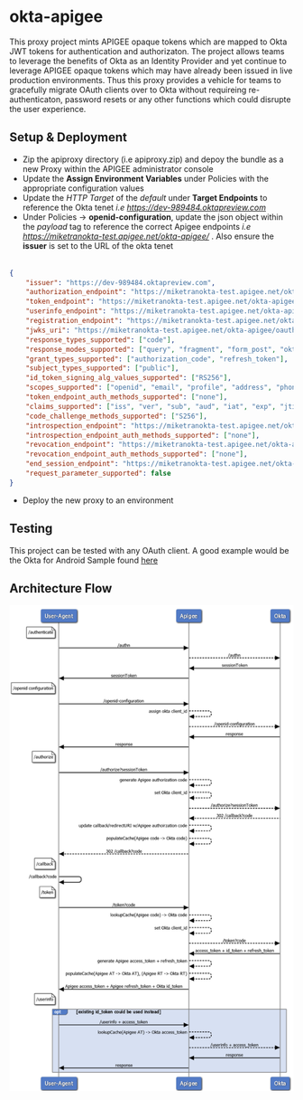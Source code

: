 # okta-apigee

This proxy project mints APIGEE opaque tokens which are mapped to Okta JWT tokens for authentication and authorizaton.  The project allows teams to leverage the benefits of Okta as an Identity Provider and yet continue to leverage APIGEE opaque tokens which may have already been issued in live production environments.  Thus this proxy provides a vehicle for teams to gracefully migrate OAuth clients over to Okta without requireing re-authenticaton, password resets or any other functions which could disrupte the user experience.

## Setup & Deployment

- Zip the apiproxy directory (i.e apiproxy.zip) and depoy the bundle as a new Proxy within the APIGEE administrator console
- Update the **Assign Environment Variables** under Policies with the appropriate configuration values
- Update the *HTTP Target* of the *default* under **Target Endpoints** to reference the Okta tenet *i.e https://dev-989484.oktapreview.com* 
- Under Policies -> **openid-configuration**, update the json object within the *payload* tag to reference the correct Apigee endpoints *i.e https://miketranokta-test.apigee.net/okta-apigee/* . Also ensure the **issuer** is set to the URL of the okta tenet

```json

{
    "issuer": "https://dev-989484.oktapreview.com",
    "authorization_endpoint": "https://miketranokta-test.apigee.net/okta-apigee/oauth2/v1/authorize",
    "token_endpoint": "https://miketranokta-test.apigee.net/okta-apigee/oauth2/v1/token",
    "userinfo_endpoint": "https://miketranokta-test.apigee.net/okta-apigee/oauth2/v1/userinfo",
    "registration_endpoint": "https://miketranokta-test.apigee.net/okta-apigee/oauth2/v1/clients/0oalfafa3z23dBWMB0h7",
    "jwks_uri": "https://miketranokta-test.apigee.net/okta-apigee/oauth2/v1/keys?client_id=0oalfafa3z23dBWMB0h7",
    "response_types_supported": ["code"],
    "response_modes_supported": ["query", "fragment", "form_post", "okta_post_message"],
    "grant_types_supported": ["authorization_code", "refresh_token"],
    "subject_types_supported": ["public"],
    "id_token_signing_alg_values_supported": ["RS256"],
    "scopes_supported": ["openid", "email", "profile", "address", "phone", "offline_access"],
    "token_endpoint_auth_methods_supported": ["none"],
    "claims_supported": ["iss", "ver", "sub", "aud", "iat", "exp", "jti", "auth_time", "amr", "idp", "nonce", "name", "nickname", "preferred_username", "given_name", "middle_name", "family_name", "email", "email_verified", "profile", "zoneinfo", "locale", "address", "phone_number", "picture", "website", "gender", "birthdate", "updated_at", "at_hash", "c_hash"],
    "code_challenge_methods_supported": ["S256"],
    "introspection_endpoint": "https://miketranokta-test.apigee.net/okta-apigee/oauth2/v1/introspect",
    "introspection_endpoint_auth_methods_supported": ["none"],
    "revocation_endpoint": "https://miketranokta-test.apigee.net/okta-apigee/oauth2/v1/revoke",
    "revocation_endpoint_auth_methods_supported": ["none"],
    "end_session_endpoint": "https://miketranokta-test.apigee.net/okta-apigee/oauth2/v1/logout",
    "request_parameter_supported": false
}
```

- Deploy the new proxy to an environment

## Testing

This project can be tested with any OAuth client.  A good example would be the Okta for Android Sample found [here](https://github.com/okta/samples-android/tree/master/custom-sign-in)

## Architecture Flow

![Okta + Apigee](https://github.com/miketran-okta/okta-apigee/blob/master/Okta%2BApigee%20Sequence%20Diagram_v4.png "Okta + APIGEE")





